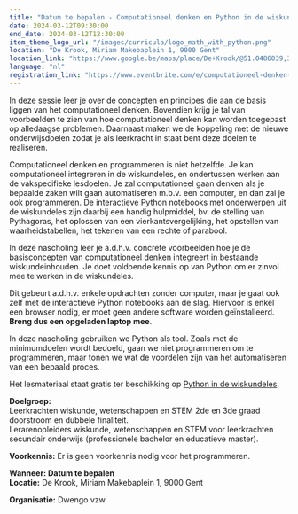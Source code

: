 ```yaml
---
title: "Datum te bepalen - Computationeel denken en Python in de wiskundeles"
date: 2024-03-12T09:30:00
end_date: 2024-03-12T12:30:00
item_theme_logo_url: "/images/curricula/logo_math_with_python.png"
location: "De Krook, Miriam Makebaplein 1, 9000 Gent"
location_link: "https://www.google.be/maps/place/De+Krook/@51.0486039,3.7264986,17z/data=!3m1!4b1!4m6!3m5!1s0x47c3714effffffff:0x9b1a2c7f1cb8c825!8m2!3d51.0486039!4d3.7286873!16s%2Fg%2F1hc0gcm5l"
language: "nl"
registration_link: "https://www.eventbrite.com/e/computationeel-denken-en-python-in-de-wiskundeles-tickets-731756442217"
---
```


In deze sessie leer je over de concepten en principes die aan de basis liggen van het computationeel denken. Bovendien krijg je tal van voorbeelden te zien van hoe computationeel denken kan worden toegepast op alledaagse problemen. Daarnaast maken we de koppeling met de nieuwe onderwijsdoelen zodat je als leerkracht in staat bent deze doelen te realiseren.


Computationeel denken en programmeren is niet hetzelfde. Je kan computationeel integreren in de wiskundeles, en ondertussen werken aan de vakspecifieke lesdoelen. Je zal computationeel gaan denken als je bepaalde zaken wilt gaan automatiseren m.b.v. een computer, en dan zal je ook programmeren. De interactieve Python notebooks met onderwerpen uit de wiskundeles zijn daarbij een handig hulpmiddel, bv. de stelling van Pythagoras, het oplossen van een vierkantsvergelijking, het opstellen van waarheidstabellen, het tekenen van een rechte of parabool.

In deze nascholing leer je a.d.h.v. concrete voorbeelden hoe je de basisconcepten van computationeel denken integreert in bestaande wiskundeinhouden. Je doet voldoende kennis op van Python om er zinvol mee te werken in de wiskundeles. 

Dit gebeurt a.d.h.v. enkele opdrachten zonder computer, maar je gaat ook zelf met de interactieve Python notebooks aan de slag. Hiervoor is enkel een browser nodig, er moet geen andere software worden geïnstalleerd. **Breng dus een opgeladen laptop mee**.

In deze nascholing gebruiken we Python als tool. Zoals met de minimumdoelen wordt bedoeld, gaan we niet programmeren om te programmeren, maar tonen we wat de voordelen zijn van het automatiseren van een bepaald proces.

Het lesmateriaal staat gratis ter beschikking op [Python in de wiskundeles](https://dwengo.org/wiskunde).

**Doelgroep:**<br> 
Leerkrachten wiskunde, wetenschappen en STEM 2de en 3de graad doorstroom en dubbele finaliteit. <br>
Lerarenopleiders wiskunde, wetenschappen en STEM voor leerkrachten secundair onderwijs (professionele bachelor en educatieve master).

**Voorkennis:** Er is geen voorkennis nodig voor het programmeren.

**Wanneer: Datum te bepalen**<br>
**Locatie:** De Krook, Miriam Makebaplein 1, 9000 Gent

**Organisatie:** Dwengo vzw
